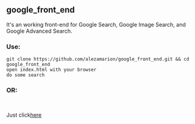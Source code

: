 ## google_front_end


It's an working front-end for Google Search, Google Image Search, and Google Advanced Search.

### Use:
```
git clone https://github.com/alezamarion/google_front_end.git && cd google_front_end
open index.html with your browser
do some search
```

### OR:
<br>
<p>Just click<a href="https://alezamarion.github.io/google_front_end/index.html">here</a></p>

